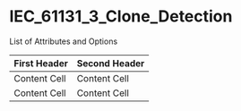 # IEC_61131_3_Clone_Detection

List of Attributes and Options

| First Header  | Second Header |
| ------------- | ------------- |
| Content Cell  | Content Cell  |
| Content Cell  | Content Cell  |

